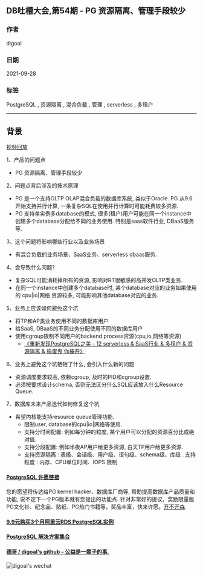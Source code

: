 ## DB吐槽大会,第54期 - PG 资源隔离、管理手段较少   
  
### 作者  
digoal  
  
### 日期  
2021-09-28  
  
### 标签  
PostgreSQL , 资源隔离 , 混合负载 , 管理 , serverless , 多租户    
  
----  
  
## 背景  
[视频回放]()  
  
1、产品的问题点  
- PG 资源隔离、管理手段较少   
  
2、问题点背后涉及的技术原理  
- PG 是一个支持OLTP OLAP混合负载的数据库系统, 类似于Oracle. PG 从9.6开始支持并行计算, 一条复杂SQL在使用并行计算时可能耗费较多资源.    
- PG 支持单实例多database的模式, 很多(租户)用户可能在同一个instance中创建多个database分配给不同的业务使用. 特别是saas软件行业, DBaaS服务等.   
  
3、这个问题将影响哪些行业以及业务场景  
- 有混合负载的业务场景、SaaS业务、serverless dbaas服务.    
  
4、会导致什么问题?  
- 复杂SQL可能消耗掉所有的资源, 影响对RT很敏感的高并发OLTP类业务.  
- 在同一个instance中创建多个database时, 某个database对应的业务如果使用的 cpu|io|网络 资源较多, 可能影响其他database对应的业务.   
  
5、业务上应该如何避免这个坑  
- 将TP和AP类业务使用不同的数据库用户  
- 给SaaS, DBaaS的不同业务分配使用不同的数据库用户  
- 使用cgroup限制不同用户的backend process资源(cpu,io,网络等资源)  
    - [《重新发现PostgreSQL之美 - 12 serverless & SaaS行业 & 多租户 & 资源隔离 & 捣蛋鬼,你揍开》](../202106/20210603_01.md)    
  
6、业务上避免这个坑牺牲了什么, 会引入什么新的问题  
- 资源调度要求较高, 依赖cgroup, 及时的PID和cgroup设置.    
- 必须按要求设计schema, 否则无法区分什么SQL应该放入什么Resource Queue.     
  
7、数据库未来产品迭代如何修复这个坑  
- 希望内核能支持resource queue管理功能.   
    - 限制user, database的cpu|io|网络等使用.   
    - 支持分时间配置: 例如每分钟的粒度, 某个用户可以分配的资源百分比或绝对值.  
    - 支持分段配置: 例如半夜AP用户给更多资源, 白天TP用户给更多资源.    
    - 支持资源隔离 : 表级、会话级、用户级、语句级、schema级、库级 . 支持粒度 : 内存、CPU单位时间、IOPS  限制  
  
  
  
  
  
#### [PostgreSQL 许愿链接](https://github.com/digoal/blog/issues/76 "269ac3d1c492e938c0191101c7238216")
您的愿望将传达给PG kernel hacker、数据库厂商等, 帮助提高数据库产品质量和功能, 说不定下一个PG版本就有您提出的功能点. 针对非常好的提议，奖励限量版PG文化衫、纪念品、贴纸、PG热门书籍等，奖品丰富，快来许愿。[开不开森](https://github.com/digoal/blog/issues/76 "269ac3d1c492e938c0191101c7238216").  
  
  
#### [9.9元购买3个月阿里云RDS PostgreSQL实例](https://www.aliyun.com/database/postgresqlactivity "57258f76c37864c6e6d23383d05714ea")
  
  
#### [PostgreSQL 解决方案集合](https://yq.aliyun.com/topic/118 "40cff096e9ed7122c512b35d8561d9c8")
  
  
#### [德哥 / digoal's github - 公益是一辈子的事.](https://github.com/digoal/blog/blob/master/README.md "22709685feb7cab07d30f30387f0a9ae")
  
  
![digoal's wechat](../pic/digoal_weixin.jpg "f7ad92eeba24523fd47a6e1a0e691b59")
  
